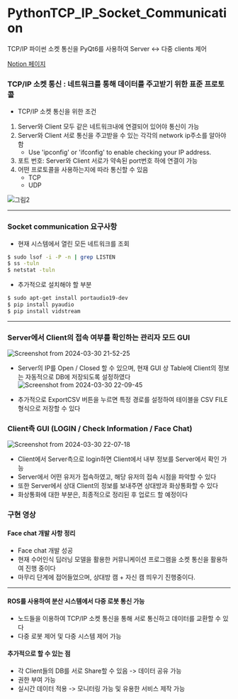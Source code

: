 # PythonTCP_IP_Socket_Communication
TCP/IP 파이썬 소켓 통신을 PyQt6를 사용하여 Server &lt;-> 다중 clients 제어 

[Notion 페이지](https://www.notion.so/Socket-54efa9e71a1b488d86bb40fdda881bb1)

### TCP/IP 소켓 통신 :  네트워크를 통해 데이터를 주고받기 위한 표준 프로토콜

- TCP/IP 소켓 통신을 위한 조건
1. Server와 Client 모두 같은 네트워크내에 연결되어 있어야 통신이 가능
2. Server와 Client 서로 통신을 주고받을 수 있는 각각의 network ip주소를 알아야 함
   - Use 'ipconfig' or 'ifconfig' to enable checking your IP address.
3. 포트 번호: Server와 Client 서로가 약속된 port번호 하에 연결이 가능
4. 어떤 프로토콜을 사용하는지에 따라 통신할 수 있음
   - TCP
   - UDP
   
![그림2](https://github.com/AUTO-KKYU/PythonTCP_IP_Socket_Communication/assets/118419026/1f7047d0-e5cb-4a4f-8caa-af7a0e09885e)

---
### Socket communication 요구사항
-  현재 시스템에서 열린 모든 네트워크를 조회
```sh
$ sudo lsof -i -P -n | grep LISTEN
$ ss -tuln
$ netstat -tuln
```
- 추가적으로 설치해야 할 부분
```sh
$ sudo apt-get install portaudio19-dev
$ pip install pyaudio
$ pip install vidstream
```
---

### Server에서 Client의 접속 여부를 확인하는 관리자 모드 GUI
![Screenshot from 2024-03-30 21-52-25](https://github.com/AUTO-KKYU/PythonTCP_IP_Socket_Communication/assets/118419026/ad331e07-2f74-41b0-931e-7aaec9b69c2a)

- Server의 IP를 Open / Closed 할 수 있으며, 현재 GUI 상 Table에 Client의 정보는 자동적으로 DB에 저장되도록 설정하였다
![Screenshot from 2024-03-30 22-09-45](https://github.com/AUTO-KKYU/PythonTCP_IP_Socket_Communication/assets/118419026/39f6b4c5-a9d8-4391-8247-9d0c2c7fdfa4)

- 추가적으로 ExportCSV 버튼을 누르면 특정 경로를 설정하여 테이블을 CSV FILE 형식으로 저장할 수 있다

### Client측 GUI (LOGIN / Check Information / Face Chat)

![Screenshot from 2024-03-30 22-07-18](https://github.com/AUTO-KKYU/PythonTCP_IP_Socket_Communication/assets/118419026/929bd5e0-139f-48ea-aabe-3b80f5159184)

- Client에서 Server측으로 login하면 Client에서 내부 정보를 Server에서 확인 가능
- Server에서 어떤 유저가 접속하였고, 해당 유저의 접속 시점을 파악할 수 있다
- 또한 Server에서 상대 Client의 정보를 보내주면 상대방과 화상통화할 수 있다
- 화상통화에 대한 부분은, 최종적으로 정리된 후 업로드 할 예정이다

### 구현 영상



#### Face chat 개발 사항 정리
- Face chat 개발 성공
- 현재 수어인식 딥러닝 모델을 활용한 커뮤니케이션 프로그램을 소켓 통신을 활용하여 진행 중이다
- 마무리 단계에 접어들었으며, 상대방 캠 + 자신 캠 띄우기 진행중이다.

---

#### ROS를 사용하여 분산 시스템에서 다중 로봇 통신 가능
- 노드들을 이용하여 TCP/IP 소켓 통신을 통해 서로 통신하고 데이터를 교환할 수 있다
- 다중 로봇 제어 및 다중 시스템 제어 가능

#### 추가적으로 할 수 있는 점
- 각 Client들의 DB를 서로 Share할 수 있음 -> 데이터 공유 가능
- 권한 부여 가능
- 실시간 데이터 적용 -> 모니터링 가능 및 유용한 서비스 제작 가능
